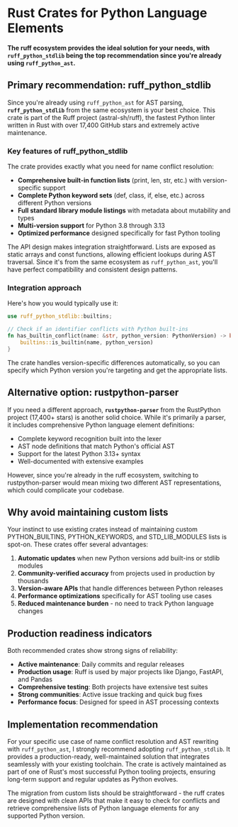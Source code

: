 # Rust Crates for Python Language Elements

**The ruff ecosystem provides the ideal solution for your needs, with `ruff_python_stdlib` being the top recommendation since you're already using `ruff_python_ast`.**

## Primary recommendation: ruff_python_stdlib

Since you're already using `ruff_python_ast` for AST parsing, **`ruff_python_stdlib`** from the same ecosystem is your best choice. This crate is part of the Ruff project (astral-sh/ruff), the fastest Python linter written in Rust with over 17,400 GitHub stars and extremely active maintenance.

### Key features of ruff_python_stdlib

The crate provides exactly what you need for name conflict resolution:

- **Comprehensive built-in function lists** (print, len, str, etc.) with version-specific support
- **Complete Python keyword sets** (def, class, if, else, etc.) across different Python versions
- **Full standard library module listings** with metadata about mutability and types
- **Multi-version support** for Python 3.8 through 3.13
- **Optimized performance** designed specifically for fast Python tooling

The API design makes integration straightforward. Lists are exposed as static arrays and const functions, allowing efficient lookups during AST traversal. Since it's from the same ecosystem as `ruff_python_ast`, you'll have perfect compatibility and consistent design patterns.

### Integration approach

Here's how you would typically use it:

```rust
use ruff_python_stdlib::builtins;

// Check if an identifier conflicts with Python built-ins
fn has_builtin_conflict(name: &str, python_version: PythonVersion) -> bool {
    builtins::is_builtin(name, python_version)
}
```

The crate handles version-specific differences automatically, so you can specify which Python version you're targeting and get the appropriate lists.

## Alternative option: rustpython-parser

If you need a different approach, **`rustpython-parser`** from the RustPython project (17,400+ stars) is another solid choice. While it's primarily a parser, it includes comprehensive Python language element definitions:

- Complete keyword recognition built into the lexer
- AST node definitions that match Python's official AST
- Support for the latest Python 3.13+ syntax
- Well-documented with extensive examples

However, since you're already in the ruff ecosystem, switching to rustpython-parser would mean mixing two different AST representations, which could complicate your codebase.

## Why avoid maintaining custom lists

Your instinct to use existing crates instead of maintaining custom PYTHON_BUILTINS, PYTHON_KEYWORDS, and STD_LIB_MODULES lists is spot-on. These crates offer several advantages:

1. **Automatic updates** when new Python versions add built-ins or stdlib modules
2. **Community-verified accuracy** from projects used in production by thousands
3. **Version-aware APIs** that handle differences between Python releases
4. **Performance optimizations** specifically for AST tooling use cases
5. **Reduced maintenance burden** - no need to track Python language changes

## Production readiness indicators

Both recommended crates show strong signs of reliability:

- **Active maintenance**: Daily commits and regular releases
- **Production usage**: Ruff is used by major projects like Django, FastAPI, and Pandas
- **Comprehensive testing**: Both projects have extensive test suites
- **Strong communities**: Active issue tracking and quick bug fixes
- **Performance focus**: Designed for speed in AST processing contexts

## Implementation recommendation

For your specific use case of name conflict resolution and AST rewriting with `ruff_python_ast`, I strongly recommend adopting `ruff_python_stdlib`. It provides a production-ready, well-maintained solution that integrates seamlessly with your existing toolchain. The crate is actively maintained as part of one of Rust's most successful Python tooling projects, ensuring long-term support and regular updates as Python evolves.

The migration from custom lists should be straightforward - the ruff crates are designed with clean APIs that make it easy to check for conflicts and retrieve comprehensive lists of Python language elements for any supported Python version.

